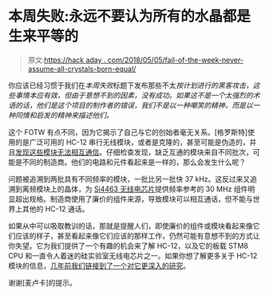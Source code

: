 # 本周失败:永远不要认为所有的水晶都是生来平等的

> 原文:[https://hack aday . com/2018/05/05/fail-of-the-week-never-assume-all-crystals-born-equal/](https://hackaday.com/2018/05/05/fail-of-the-week-never-assume-all-crystals-are-born-equal/)

你应该已经习惯于我们在*本周失败*标题下发布那些不太*按计划进行的黑客攻击，这些事情本应有效，但由于意想不到的因素，没有成功。如果这不是一个太强烈的术语的话，他们是这个项目的制作者的错误，我们不是以一种嘲笑的精神，而是以一种同情和启发的精神来描述他们。*

这个 FOTW 有点不同，因为它揭示了自己与它的创始者毫无关系。[格罗斯特]使用的是广泛可用的 HC-12 串行无线模块，或者是克隆的，甚至可能是伪造的，并且[发现这些模块无法相互通信](http://www.thebackshed.com/forum/forum_posts.asp?TID=10443&PN=1&TPN=1)。仔细检查发现，缺乏互通的模块来自不同批次，可能是不同的制造商。他们的电路和元件看起来是一样的，那么会发生什么呢？

问题被追溯到两批具有不同频率的模块，一批比另一批快 37 kHz。这反过来又追溯到离频模块上的晶体，为 [Si4463 无线电芯片](https://www.silabs.com/documents/public/data-sheets/Si4464-63-61-60.pdf)提供频率参考的 30 MHz 组件明显超出规格。制造商使用了廉价的组件来源，导致模块可以相互通话，但不能与世界上其他的 HC-12 通话。

如果从中可以吸取教训的话，那就是提醒人们，即使廉价的组件或模块看起来像它们应该的样子，甚至看起来像它们应该的那样工作，仍然可能有意想不到的方式让你失望。它为我们提供了一个有趣的机会来了解 HC-12，以及它的板载 STM8 CPU 和一直令人着迷的硅实验室无线电芯片之一。如果你想了解更多关于 HC-12 模块的信息，[几年前我们链接到了一个对它更深入的研究](https://hackaday.com/2017/01/20/brain-controlled-tracked-robot/)。

谢谢[麦卢卡]的提示。